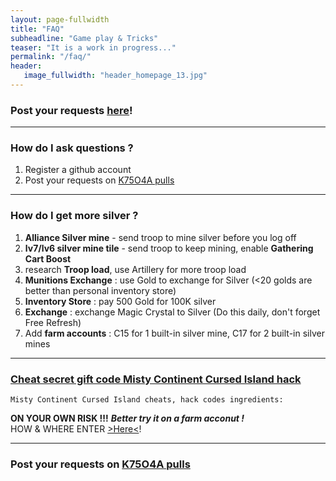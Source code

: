 ```yaml
---
layout: page-fullwidth
title: "FAQ"
subheadline: "Game play & Tricks"
teaser: "It is a work in progress..."
permalink: "/faq/"
header:
   image_fullwidth: "header_homepage_13.jpg"
---
```

### Post your requests [here](https://github.com/rkuo2023/k75o4a/pull)!

---
### How do I ask questions ?
1. Register a github account
2. Post your requests on [K75O4A pulls](https://github.com/rkuo2023/k75o4a/pulls)

---
### How do I get more silver ?

1. **Alliance Silver mine** - send troop to mine silver before you log off
2. **lv7/lv6 silver mine tile** - send troop to keep mining, enable **Gathering Cart Boost**
3. research **Troop load**, use Artillery for more troop load
4. **Munitions Exchange** : use Gold to exchange for Silver (<20 golds are better than personal inventory store)
5. **Inventory Store** : pay 500 Gold for 100K silver
6. **Exchange** : exchange Magic Crystal to Silver (Do this daily, don't forget Free Refresh)
7. Add **farm accounts** : C15 for 1 built-in silver mine, C17 for 2 built-in silver mines

---
### [Cheat secret gift code Misty Continent Cursed Island hack](https://cheat-on.com/misty-continent-cursed-island.html)
~~~
Misty Continent Cursed Island cheats, hack codes ingredients:
~~~
**ON YOUR OWN RISK !!!** ***Better try it on a farm acconut !***<br>
HOW & WHERE ENTER [>Here<](https://cheat-on.com/discussion/2108/use-your-gift-card-gift-code-or-promo-code/)! <br>

---
### Post your requests on [K75O4A pulls](https://github.com/rkuo2023/k75o4a/pulls)

